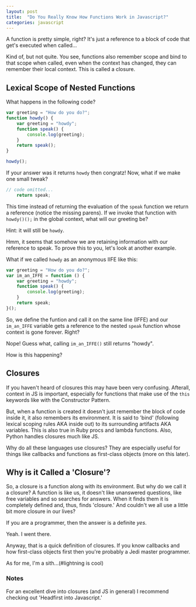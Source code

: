 ```yaml
---
layout: post
title:  "Do You Really Know How Functions Work in Javascript?"
categories: javascript
---
```


A function is pretty simple, right? It's just a reference to a block of code that get's executed when called...

Kind of, but not quite. You see, functions also remember scope and bind to that scope when called, even when the context has changed, they can remember their local context. This is called a closure.

## Lexical Scope of Nested Functions

What happens in the following code?

``` javascript
var greeting = "How do you do?";
function howdy() {
    var greeting = "howdy";
    function speak() {
        console.log(greeting);
    }
    return speak();
}

howdy();
```

If your answer was it returns `howdy` then congratz! Now, what if we make one small tweak?

``` javascript
// code omitted...
    return speak;
```

This time instead of returning the evaluation of the `speak` function we return a reference (notice the missing parens). If we invoke that function with `howdy()();` in the global context, what will our greeting be?

Hint: it will still be `howdy`.

Hmm, it seems that somehow we are retaining information with our reference to speak. To prove this to you, let's look at another example.

What if we called `howdy` as an anonymous IIFE like this:

``` javascript
var greeting = "How do you do?";
var im_an_IFFE = function () {
    var greeting = "howdy";
    function speak() {
        console.log(greeting);
    }
    return speak;
}();
```

So, we define the funtion and call it on the same line (IFFE) and our `im_an_IFFE` variable gets a reference to the nested `speak` function whose context is gone forever. Right?

Nope! Guess what, calling `im_an_IFFE()` still returns "howdy".

How is this happening?

## Closures

If you haven't heard of closures this may have been very confusing. Afterall, context in JS is important, especially for functions that make use of the `this` keywords like with the Constructor Pattern.

But, when a function is created it doesn't just remember the block of code inside it, it also remembers its environment. It is said to 'bind' (following lexical scoping rules AKA inside out) to its surrounding artifacts AKA variables. This is also true in Ruby procs and lambda functions. Also, Python handles closures much like JS.

Why do all these languages use closures? They are especially useful for things like callbacks and functions as first-class objects (more on this later).

## Why is it Called a 'Closure'?
So, a closure is a function along with its environment. But why do we call it a closure? A function is like us, it doesn't like unanswered questions, like free variables and so searches for answers. When it finds them it is completely defined and, thus, finds 'closure.' And couldn't we all use a little bit more closure in our lives?

If you are a programmer, then the answer is a definite *yes*.

Yeah. I went there.

Anyway, that is a quick definition of closures. If you know callbacks and how first-class objects first then you're probably a Jedi master programmer.

As for me, I'm a sith...(\#lightning is cool)

### Notes
For an excellent dive into closures (and JS in general) I recommend checking out 'Headfirst into Javascript.'
